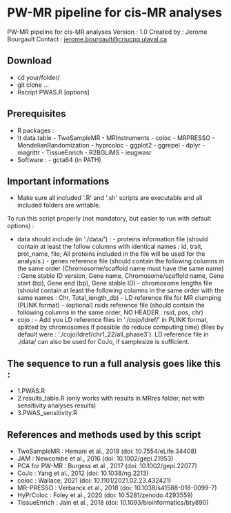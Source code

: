 # PW-MR pipeline for cis-MR analyses

PW-MR pipeline for cis-MR analyses
Version : 1.0
Created by : Jerome Bourgault
Contact : jerome.bourgault@criucpq.ulaval.ca

## Download
- cd your/folder/
- git clone ...
- Rscript PWAS.R [options]

## Prerequisites
- R packages :
- \t data.table
        - TwoSampleMR
        - MRInstruments
        - coloc
        - MRPRESSO
        - MendelianRandomization
        - hyprcoloc
        - ggplot2
        - ggrepel
        - dplyr
        - magrittr
        - TissueEnrich
        - R2BGLiMS
        - ieugwasr
- Software :
        - gcta64 (in PATH)

## Important informations
- Make sure all included '.R' and '.sh' scripts are executable and all included folders are writable.

To run this script properly (not mandatory, but easier to run with default options) :
- data should include (in './data/') :
        - proteins information file (should contain at least the follow columns with identical names : id, trait, prot_name, file; All proteins included in the file will be used for the analysis.)
        - genes reference file (should contain the following columns in the same order (Chromosome/scaffold name must have the same name) : Gene stable ID version, Gene name, Chromosome/scaffold name, Gene start (bp), Gene end (bp), Gene stable ID)
        - chromosome lengths file (should contain at least the following columns in the same order with the same names : Chr, Total_length_db)
        - LD reference file for MR clumping (PLINK format)
        - (optional) rsids reference file (should contain the following columns in the same order, NO HEADER : rsid, pos, chr)
- cojo :
        - Add you LD reference files in './cojo/ldref/' in PLINK format, splitted by chromosomes if possible (to reduce computing time)
          (files by default were : './cojo/ldref/chr1_22/all_phase3').
          LD reference file in ./data/ can also be used for CoJo, if samplesize is sufficient.

## The sequence to run a full analysis goes like this :
- 1.PWAS.R
- 2.results_table.R (only works with results in MRres folder, not with sensitivity analyses results)
- 3.PWAS_sensitivity.R

## References and methods used by this script
- TwoSampleMR : Hemani et al., 2018 (doi: 10.7554/eLife.34408)
- JAM : Newcombe et al., 2016 (doi: 10.1002/gepi.21953)
- PCA for PW-MR : Burgess et al., 2017 (doi: 10.1002/gepi.22077)
- CoJo : Yang et al., 2012 (doi: 10.1038/ng.2213)
- coloc : Wallace, 2021 (doi: 10.1101/2021.02.23.432421)
- MR-PRESSO : Verbanck et al., 2018 (doi: 10.1038/s41588-018-0099-7)
- HyPrColoc : Foley et al., 2020 (doi: 10.5281/zenodo.4293559)
- TissueEnrich : Jain et al., 2018 (doi: 10.1093/bioinformatics/bty890)
